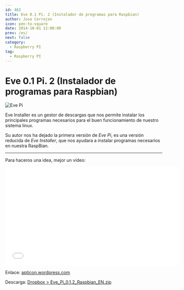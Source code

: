 ```yaml
---
id: 462
title: Eve 0.1 Pi. 2 (Instalador de programas para Raspbian)
author: Jose Cerrejon
icon: pen-to-square
date: 2014-10-01 12:00:00
prev: /es/
next: false
category:
  - Raspberry PI
tag:
  - Raspberry PI
---
```


# Eve 0.1 Pi. 2 (Instalador de programas para Raspbian)

![Eve Pi](/images/2014/10/cropped-eve.png)

Eve Installer es un gestor de descargas que nos permite instalar los principales programas necesarios para el buen funcionamiento de nuestro sistema linux.

Su autor nos ha dejado la primera versión de *Eve Pi*, es una versión reducida de *Eve Installer*, que nos ayudara a instalar programas necesarios en nuestra RaspBian.

- - -
Para haceros una idea, mejor un vídeo:

<iframe width="560" height="315" src="//www.youtube.com/embed/vaVPwWZwLKU" frameborder="0" allowfullscreen></iframe>


Enlace: [apticon.wordpress.com](http://apticon.wordpress.com/2014/09/27/eve-pi-0-1-2/)

Descarga: [Dropbox > Eve_Pi_0.1.2_Raspbian_EN.zip](https://dl.dropboxusercontent.com/u/7948220/Pi/rasbian/eve/Eve_Pi_0.1.2_Raspbian_EN.zip)